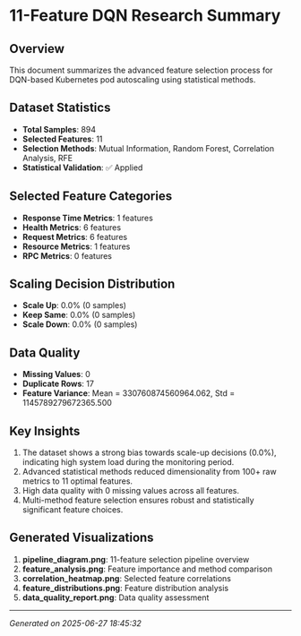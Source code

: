 # 11-Feature DQN Research Summary

## Overview
This document summarizes the advanced feature selection process for DQN-based Kubernetes pod autoscaling using statistical methods.

## Dataset Statistics
- **Total Samples**: 894
- **Selected Features**: 11
- **Selection Methods**: Mutual Information, Random Forest, Correlation Analysis, RFE
- **Statistical Validation**: ✅ Applied

## Selected Feature Categories
- **Response Time Metrics**: 1 features
- **Health Metrics**: 6 features  
- **Request Metrics**: 6 features
- **Resource Metrics**: 1 features
- **RPC Metrics**: 0 features

## Scaling Decision Distribution
- **Scale Up**: 0.0% (0 samples)
- **Keep Same**: 0.0% (0 samples)
- **Scale Down**: 0.0% (0 samples)

## Data Quality
- **Missing Values**: 0
- **Duplicate Rows**: 17
- **Feature Variance**: Mean = 330760874560964.062, Std = 1145789279672365.500

## Key Insights
1. The dataset shows a strong bias towards scale-up decisions (0.0%), indicating high system load during the monitoring period.
2. Advanced statistical methods reduced dimensionality from 100+ raw metrics to 11 optimal features.
3. High data quality with 0 missing values across all features.
4. Multi-method feature selection ensures robust and statistically significant feature choices.

## Generated Visualizations
1. **pipeline_diagram.png**: 11-feature selection pipeline overview
2. **feature_analysis.png**: Feature importance and method comparison
3. **correlation_heatmap.png**: Selected feature correlations
4. **feature_distributions.png**: Feature distribution analysis
5. **data_quality_report.png**: Data quality assessment

---
*Generated on 2025-06-27 18:45:32*
